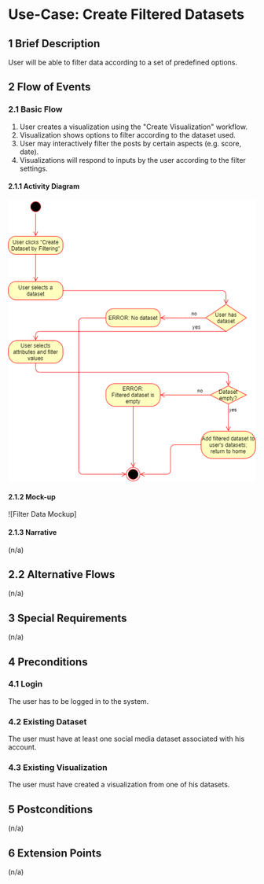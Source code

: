 # Use-Case: Create Filtered Datasets

## 1 Brief Description

User will be able to filter data according to a set of predefined options.

## 2 Flow of Events

### 2.1 Basic Flow

1. User creates a visualization using the "Create Visualization" workflow.
2. Visualization shows options to filter according to the dataset used.
3. User may interactively filter the posts by certain aspects (e.g. score, date).
4. Visualizations will respond to inputs by the user according to the filter settings.

#### 2.1.1 Activity Diagram

![Filter Data Activity Diagram](filterData.png)

#### 2.1.2 Mock-up

![Filter Data Mockup]

#### 2.1.3 Narrative

(n/a)

## 2.2 Alternative Flows

(n/a)

## 3 Special Requirements

(n/a)

## 4 Preconditions

### 4.1 Login

The user has to be logged in to the system.

### 4.2 Existing Dataset

The user must have at least one social media dataset associated with his account.

### 4.3 Existing Visualization

The user must have created a visualization from one of his datasets.

## 5 Postconditions

(n/a)

## 6 Extension Points

(n/a)

